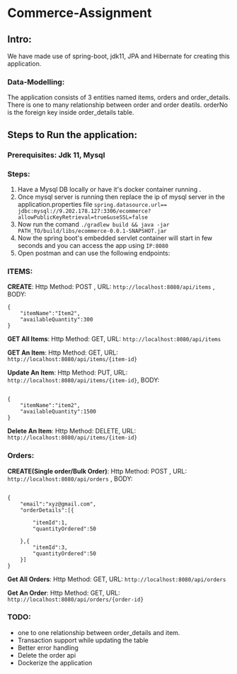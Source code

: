 # Commerce-Assignment

## Intro: 
We have made use of spring-boot, jdk11, JPA and Hibernate for creating this application.

### Data-Modelling:  
The application consists of 3 entities named items, orders and order_details. There is one to many relationship between order and order deatils. orderNo is the foreign key inside order_details table.

## Steps to Run the application: 

### Prerequisites: Jdk 11, Mysql

### Steps:

1. Have a Mysql DB locally or have it's docker container running .
2. Once mysql server is running then replace the ip of mysql server in the application.properties file `spring.datasource.url== jdbc:mysql://9.202.178.127:3306/ecommerce?allowPublicKeyRetrieval=true&useSSL=false`
3. Now run the comand `./gradlew build && java -jar PATH_TO/build/libs/ecommerce-0.0.1-SNAPSHOT.jar`
4. Now the spring boot's embedded servlet container will start in few seconds and you can access the app using `IP:8080`
5. Open postman and can use the following endpoints:

### ITEMS:

**CREATE**: Http Method: POST , URL: `http://localhost:8080/api/items` , BODY: 

```
{
	"itemName":"Item2",
	"availableQuantity":300
}

```

**GET All Items**: Http Method: GET, URL: `http://localhost:8080/api/items`

**GET An Item**: Http Method: GET, URL: `http://localhost:8080/api/items/{item-id}`

**Update An Item**: Http Method: PUT, URL: `http://localhost:8080/api/items/{item-id}`, BODY: 
```

{
	"itemName":"item2",
	"availableQuantity":1500
}

```

**Delete An Item**: Http Method: DELETE, URL: `http://localhost:8080/api/items/{item-id}`


### Orders:

**CREATE(Single order/Bulk Order)**: Http Method: POST , URL: `http://localhost:8080/api/orders` , BODY: 

```

{
	"email":"xyz@gmail.com",
	"orderDetails":[{
		
		"itemId":1,
		"quantityOrdered":50
		
	},{
		"itemId":3,
		"quantityOrdered":50
	}]
}		
```

**Get All Orders**: Http Method: GET, URL: `http://localhost:8080/api/orders`

**Get An Order**: Http Method: GET, URL: `http://localhost:8080/api/orders/{order-id}`



### TODO: 
- one to one relationship between order_details and item.
- Transaction support while updating the table
- Better error handling
- Delete the order api
- Dockerize the application

